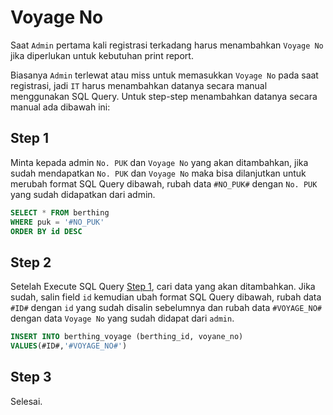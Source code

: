# Voyage No

Saat `Admin` pertama kali registrasi terkadang harus menambahkan `Voyage No` jika diperlukan untuk kebutuhan print report.

Biasanya `Admin` terlewat atau miss untuk memasukkan `Voyage No` pada saat registrasi, jadi `IT` harus menambahkan datanya secara manual menggunakan SQL Query. Untuk step-step menambahkan datanya secara manual ada dibawah ini:

## Step 1

Minta kepada admin `No. PUK` dan `Voyage No` yang akan ditambahkan, jika sudah mendapatkan `No. PUK` dan `Voyage No` maka bisa dilanjutkan untuk merubah format SQL Query dibawah, rubah data `#NO_PUK#` dengan `No. PUK` yang sudah didapatkan dari admin.

```SQL
SELECT * FROM berthing
WHERE puk = '#NO_PUK'
ORDER BY id DESC
```

## Step 2

Setelah Execute SQL Query [Step 1](voyage-no.md#step-1), cari data yang akan ditambahkan. Jika sudah, salin field `id` kemudian ubah format SQL Query dibawah, rubah data `#ID#` dengan `id` yang sudah disalin sebelumnya dan rubah data `#VOYAGE_NO#` dengan data `Voyage No` yang sudah didapat dari `admin`.

```SQL
INSERT INTO berthing_voyage (berthing_id, voyane_no)
VALUES(#ID#,'#VOYAGE_NO#')

```

## Step 3

Selesai.
